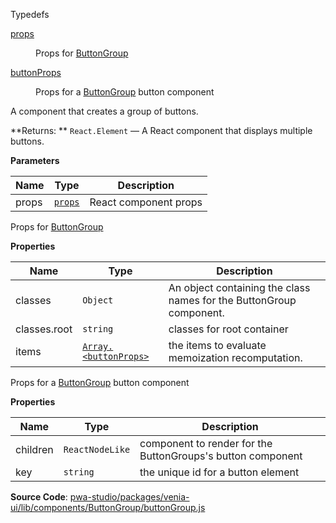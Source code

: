 
Typedefs

<dl>
<dt><a href="#props">props</a></dt>
<dd>

Props for [ButtonGroup](#ButtonGroup)

</dd>
<dt><a href="#buttonProps">buttonProps</a></dt>
<dd>

Props for a [ButtonGroup](#ButtonGroup) button component

</dd>
</dl>


A component that creates a group of buttons.

**Returns: **
`React.Element`
   — A React component that displays multiple buttons.

**Parameters**

| Name | Type | Description |
| --- | --- | --- |
| props | [`props`](#props) | React component props |


Props for [ButtonGroup](#ButtonGroup)

**Properties**

| Name | Type | Description |
| --- | --- | --- |
| classes | `Object` | An object containing the class names for the ButtonGroup component. |
| classes.root | `string` | classes for root container |
| items | [`Array.<buttonProps>`](#buttonProps) | the items to evaluate memoization recomputation. |


Props for a [ButtonGroup](#ButtonGroup) button component

**Properties**

| Name | Type | Description |
| --- | --- | --- |
| children | `ReactNodeLike` | component to render for the ButtonGroups's button component |
| key | `string` | the unique id for a button element |



**Source Code**: [pwa-studio/packages/venia-ui/lib/components/ButtonGroup/buttonGroup.js](https://github.com/magento/pwa-studio/blob/develop/packages/venia-ui/lib/components/ButtonGroup/buttonGroup.js)